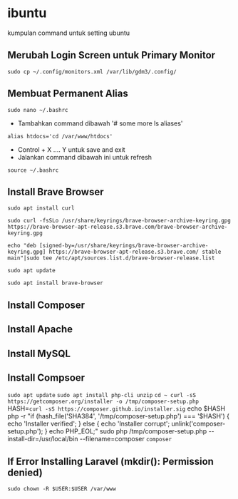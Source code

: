 # ibuntu
kumpulan command untuk setting ubuntu

## Merubah Login Screen untuk Primary Monitor 
`sudo cp ~/.config/monitors.xml /var/lib/gdm3/.config/`


## Membuat Permanent Alias
`sudo nano ~/.bashrc`
- Tambahkan command dibawah '# some more ls aliases'
  
`alias htdocs='cd /var/www/htdocs'`
- Control + X .... Y untuk save and exit
- Jalankan command dibawah ini untuk refresh
  
`source ~/.bashrc`

## Install Brave Browser
`sudo apt install curl`

`sudo curl -fsSLo /usr/share/keyrings/brave-browser-archive-keyring.gpg https://brave-browser-apt-release.s3.brave.com/brave-browser-archive-keyring.gpg`

`echo "deb [signed-by=/usr/share/keyrings/brave-browser-archive-keyring.gpg] https://brave-browser-apt-release.s3.brave.com/ stable main"|sudo tee /etc/apt/sources.list.d/brave-browser-release.list`

`sudo apt update`

`sudo apt install brave-browser`

## Install Composer



## Install Apache



## Install MySQL



## Install Compsoer
`sudo apt update`
`sudo apt install php-cli unzip`
`cd ~
curl -sS https://getcomposer.org/installer -o /tmp/composer-setup.php`
HASH=`curl -sS https://composer.github.io/installer.sig`
echo $HASH
php -r "if (hash_file('SHA384', '/tmp/composer-setup.php') === '$HASH') { echo 'Installer verified'; } else { echo 'Installer corrupt'; unlink('composer-setup.php'); } echo PHP_EOL;"
sudo php /tmp/composer-setup.php --install-dir=/usr/local/bin --filename=composer
`composer`

## If Error Installing Laravel (mkdir(): Permission denied)

`sudo chown -R $USER:$USER /var/www`
